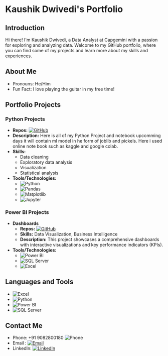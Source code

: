 # Kaushik Dwivedi's Portfolio

## Introduction

Hi there! I'm Kaushik Dwivedi, a Data Analyst at Capgemini with a passion for exploring and analyzing data. Welcome to my GitHub portfolio, where you can find some of my projects and learn more about my skills and experiences.

## About Me

- Pronouns: He/Him
- Fun Fact: I love playing the guitar in my free time!

## Portfolio Projects

### Python Projects

- **Repos:** [![GitHub](https://img.shields.io/badge/View%20Code-black?logo=github)](https://github.com/goldi90/Data/tree/master/Python%20Notebook)
- **Description:**
  Here is all of my  Python Project and notebook upcomming days it will contain ml model in he form of joblib and pickels. Here i used  online note book such as kaggle and google colab.  
- **Skills:**
  - Data cleaning
  - Exploratory data analysis
  - Visualization
  - Statistical analysis
- **Tools/Technologies:**
  - ![Python](https://img.shields.io/badge/-Python-blue?logo=python&logoColor=white)
  - ![Pandas](https://img.shields.io/badge/-Pandas-blue?logo=pandas&logoColor=white)
  - ![Matplotlib](https://img.shields.io/badge/-Matplotlib-blue?logo=matplotlib&logoColor=white)
  - ![Jupyter](https://img.shields.io/badge/-Jupyter-orange?logo=jupyter&logoColor=white)

<!-- Add more projects and sections as needed -->
### Power BI Projects

- **Dashboards**
  - **Repos:** [![GitHub](https://img.shields.io/badge/View%20Code-black?logo=github)](https://github.com/goldi90/Data/tree/master/BI)
  - **Skills:** Data Visualization, Business Intelligence
  - **Description:** This project showcases a comprehensive dashboards with interactive visualizations and key performance indicators (KPIs).
- **Tools/Technologies:** 
  - ![Power BI](https://img.shields.io/badge/-Power%20BI-yellow?logo=power-bi&logoColor=white)
  - ![SQL Server](https://img.shields.io/badge/-SQL%20Server-blue?logo=microsoft-sql-server&logoColor=white)
  - ![Excel](https://img.shields.io/badge/-Excel-green?logo=microsoft-excel&logoColor=white)
 




## Languages and Tools

- ![Excel](https://img.shields.io/badge/-Excel-green?logo=microsoft-excel&logoColor=white)
- ![Python](https://img.shields.io/badge/-Python-blue?logo=python&logoColor=white)
- ![Power BI](https://img.shields.io/badge/-Power%20BI-yellow?logo=power-bi&logoColor=white)
- ![SQL Server](https://img.shields.io/badge/-SQL%20Server-blue?logo=microsoft-sql-server&logoColor=white)
<!-- Add more languages and tools as needed -->

## Contact Me

- Phone: +91 9082800180 ![Phone](https://img.shields.io/badge/-Phone-blue?logo=phone&logoColor=white)
- Email :  [![Email](https://img.shields.io/badge/-Email-red?logo=gmail&logoColor=white)](mailto:kaushikdwivedi22@gmail.com)
- LinkedIn: [![LinkedIn](https://img.shields.io/badge/-LinkedIn-blue?logo=linkedin&logoColor=white)](https://www.linkedin.com/in/kaushik-dwivedi/) 


